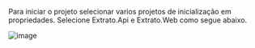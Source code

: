 Para iniciar o projeto selecionar varios projetos de inicialização em propriedades. Selecione Extrato.Api e Extrato.Web como segue abaixo.


![image](https://github.com/user-attachments/assets/78f3bd79-d2c3-4281-8126-dd16488f1938)
